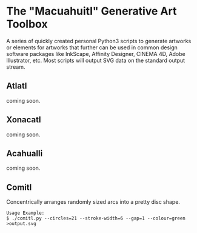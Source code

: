 # The "Macuahuitl" Generative Art Toolbox

A series of quickly created personal Python3 scripts to generate artworks or elements for artworks that further can be used in common design software packages like InkScape, Affinity Designer, CINEMA 4D, Adobe Illustrator, etc. Most scripts will output SVG data on the standard output stream.

## Atlatl

coming soon.

## Xonacatl

coming soon.

## Acahualli

coming soon.

## Comitl

Concentrically arranges randomly sized arcs into a pretty disc shape.

    Usage Example:
    $ ./comitl.py --circles=21 --stroke-width=6 --gap=1 --colour=green >output.svg
